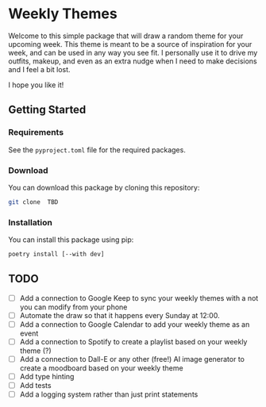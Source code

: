 # Weekly Themes

Welcome to this simple package that will draw a random theme for your upcoming week.
This theme is meant to be a source of inspiration for your week, and can be used in any way you see fit.
I personally use it to drive my outfits, makeup, and even as an extra nudge when I need to make decisions and I feel a bit lost.

I hope you like it!

## Getting Started

### Requirements
See the `pyproject.toml` file for the required packages.

### Download
You can download this package by cloning this repository:

```bash
git clone  TBD
```

### Installation
You can install this package using pip:

```bash
poetry install [--with dev]
```

## TODO
- [ ] Add a connection to Google Keep to sync your weekly themes with a not you can modify from your phone
- [ ] Automate the draw so that it happens every Sunday at 12:00.
- [ ] Add a connection to Google Calendar to add your weekly theme as an event
- [ ] Add a connection to Spotify to create a playlist based on your weekly theme (?)
- [ ] Add a connection to Dall-E or any other (free!) AI image generator to create a moodboard based on your weekly theme
- [ ] Add type hinting
- [ ] Add tests
- [ ] Add a logging system rather than just print statements